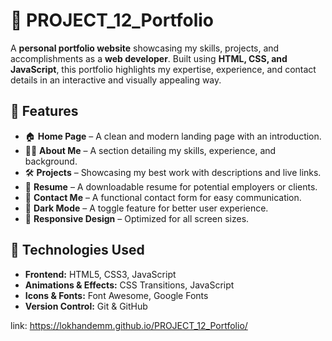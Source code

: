  # 🚀 PROJECT_12_Portfolio      
                           
A **personal portfolio website** showcasing my skills, projects, and accomplishments as a **web developer**. Built using **HTML, CSS, and JavaScript**, this portfolio highlights my expertise, experience, and contact details in an interactive and visually appealing way. 

## 🌟 Features 
  
- 🏠 **Home Page** – A clean and modern landing page with an introduction.
- 👩‍💻 **About Me** – A section detailing my skills, experience, and background.
- 🛠️ **Projects** – Showcasing my best work with descriptions and live links.
- 📄 **Resume** – A downloadable resume for potential employers or clients.
- 📩 **Contact Me** – A functional contact form for easy communication.
- 🌙 **Dark Mode** – A toggle feature for better user experience.
- 📱 **Responsive Design** – Optimized for all screen sizes.

## 🔧 Technologies Used

- **Frontend:** HTML5, CSS3, JavaScript
- **Animations & Effects:** CSS Transitions, JavaScript 
- **Icons & Fonts:** Font Awesome, Google Fonts 
- **Version Control:** Git & GitHub


link: https://lokhandemm.github.io/PROJECT_12_Portfolio/
